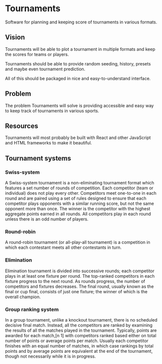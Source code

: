 # Tournaments

Software for planning and keeping score of tournaments in various formats.

## Vision

Tournaments will be able to plot a tournament in multiple formats and keep the scores for teams or players.

Tournaments should be able to provide random seeding, history, presets and maybe even tournament prediction.

All of this should be packaged in nice and easy-to-understand interface.

## Problem

The problem Tournaments will solve is providing accessible and easy way to keep track of tournaments in various sports.

## Resources

Tournaments will most probably be built with React and other JavaScript and HTML frameworks to make it beautiful.

## Tournament systems

### Swiss-system 

A Swiss-system tournament is a non-eliminating tournament format which features a set number of rounds of competition. Each competitor (team or individual) does not play every other. Competitors meet one-to-one in each round and are paired using a set of rules designed to ensure that each competitor plays opponents with a similar running score, but not the same opponent more than once. The winner is the competitor with the highest aggregate points earned in all rounds. All competitors play in each round unless there is an odd number of players.

### Round-robin 

A round-robin tournament (or all-play-all tournament) is a competition in which each contestant meets all other contestants in turn.

### Elimination

Elimination tournament is divided into successive rounds; each competitor plays in at least one fixture per round. The top-ranked competitors in each fixture progress to the next round. As rounds progress, the number of competitors and fixtures decreases. The final round, usually known as the final or cup final, consists of just one fixture; the winner of which is the overall champion.

### Group ranking system

In a group tournament, unlike a knockout tournament, there is no scheduled decisive final match. Instead, all the competitors are ranked by examining the results of all the matches played in the tournament. Typically, points are awarded for each match,[n 1] with competitors ranked based either on total number of points or average points per match. Usually each competitor finishes with an equal number of matches, in which case rankings by total points and by average points are equivalent at the end of the tournament, though not necessarily while it is in progress.